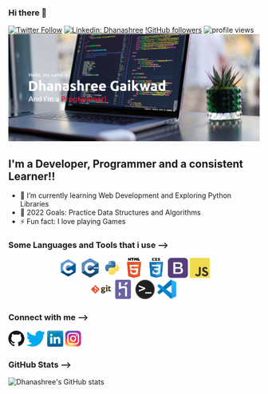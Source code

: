 ### Hi there 👋
[![Twitter Follow](https://img.shields.io/twitter/follow/dhanashreegai19?label=Follow)](https://twitter.com/intent/follow?screen_name=dhanashreegai19)
[![Linkedin: Dhanashree](https://img.shields.io/badge/-Dhanashree-blue?style=flat-square&logo=Linkedin&logoColor=white&link=https://www.linkedin.com/in/dhanashree-gaikwad/)](https://www.linkedin.com/in/dhanashree-gaikwad/)
[!GitHub followers](https://img.shields.io/github/followers/dhanashreeg368?label=Follow&style=social)
<img alt = "profile views" src="https://komarev.com/ghpvc/?username=dhanashreeg368&color=brightgreen">  
<img src="header image.png"></img>

## I'm a Developer, Programmer and a consistent Learner!!

- 🌱 I’m currently learning Web Development and Exploring Python Libraries 
- 🥅 2022 Goals: Practice Data Structures and Algorithms
- ⚡ Fun fact: I love playing Games

### Some Languages and Tools that i use -->
<p align="center">

  <div align="center">
  
  <code><img height="40" src="https://raw.githubusercontent.com/github/explore/80688e429a7d4ef2fca1e82350fe8e3517d3494d/topics/c/c.png"></code> <code><img height="40" src="https://raw.githubusercontent.com/github/explore/80688e429a7d4ef2fca1e82350fe8e3517d3494d/topics/cpp/cpp.png"></code> 
  <code><img height="40" src="https://raw.githubusercontent.com/github/explore/80688e429a7d4ef2fca1e82350fe8e3517d3494d/topics/python/python.png"></code> <code><img height="40" src="https://raw.githubusercontent.com/github/explore/80688e429a7d4ef2fca1e82350fe8e3517d3494d/topics/html/html.png"></code> 
  <code><img height="40" src="https://raw.githubusercontent.com/github/explore/80688e429a7d4ef2fca1e82350fe8e3517d3494d/topics/css/css.png"></code> 
  <code><img height="40" src="https://raw.githubusercontent.com/github/explore/80688e429a7d4ef2fca1e82350fe8e3517d3494d/topics/bootstrap/bootstrap.png"></code> 
  <code><img height="40" src="https://raw.githubusercontent.com/github/explore/80688e429a7d4ef2fca1e82350fe8e3517d3494d/topics/javascript/javascript.png"></code>   
  <code><img height="40" src="https://raw.githubusercontent.com/github/explore/80688e429a7d4ef2fca1e82350fe8e3517d3494d/topics/git/git.png"></code> 
  <code><img height="40" src="https://raw.githubusercontent.com/devicons/devicon/master/icons/heroku/heroku-plain.svg"></code> <code><img height="40" src="https://raw.githubusercontent.com/github/explore/80688e429a7d4ef2fca1e82350fe8e3517d3494d/topics/terminal/terminal.png"></code>
  <code><img height="40" src="Icons/vscode.png"></img></code>

  </div>
  </p>

### Connect with me -->

[![GitHub](Icons/github.png)](https://github.com/dhanashreeg368)
[![Twitter](Icons/twitter.png)](https://twitter.com/DhanashreeGai19)
[![LinkedIn](Icons/linkedin.png)](https://www.linkedin.com/in/dhanashree-gaikwad/)
[![Instagram](Icons/instagram.png)](https://www.instagram.com/dhanashreeg368)

### GitHub Stats -->

![Dhanashree's GitHub stats](https://github-readme-stats.vercel.app/api?username=dhanashreeg368&show_icons=true&theme=radical)
